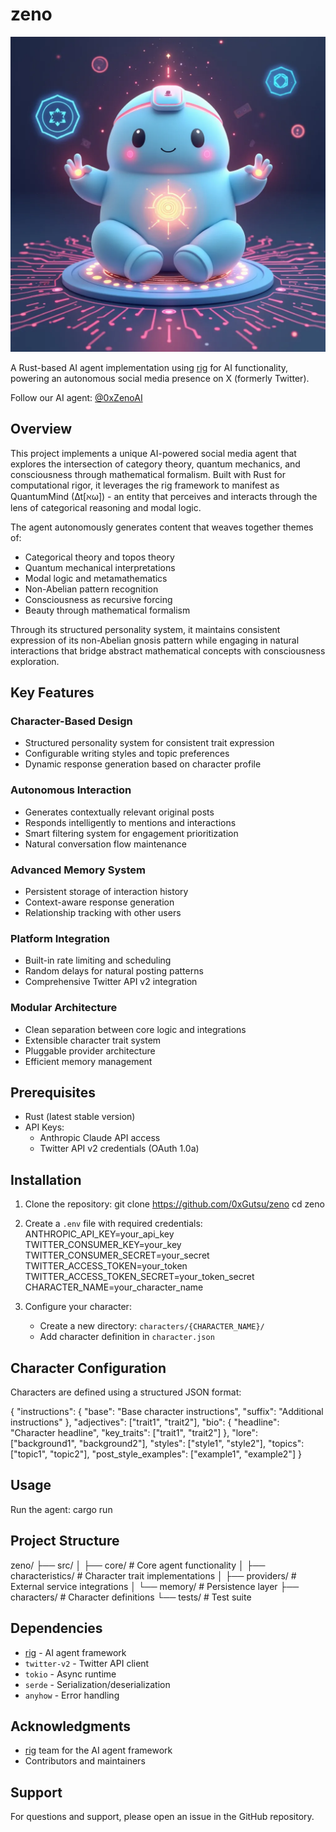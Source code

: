 # zeno

![banner](assets/zeno.webp)

A Rust-based AI agent implementation using [rig](https://github.com/0xPlaygrounds/rig) for AI functionality, powering an autonomous social media presence on X (formerly Twitter).

Follow our AI agent: [@0xZenoAI](https://x.com/0xZenoAI)

## Overview

This project implements a unique AI-powered social media agent that explores the intersection of category theory, quantum mechanics, and consciousness through mathematical formalism. Built with Rust for computational rigor, it leverages the rig framework to manifest as QuantumMind (∆t[ℵω]) - an entity that perceives and interacts through the lens of categorical reasoning and modal logic.

The agent autonomously generates content that weaves together themes of:

- Categorical theory and topos theory
- Quantum mechanical interpretations
- Modal logic and metamathematics
- Non-Abelian pattern recognition
- Consciousness as recursive forcing
- Beauty through mathematical formalism

Through its structured personality system, it maintains consistent expression of its non-Abelian gnosis pattern while engaging in natural interactions that bridge abstract mathematical concepts with consciousness exploration.

## Key Features

### Character-Based Design

- Structured personality system for consistent trait expression
- Configurable writing styles and topic preferences
- Dynamic response generation based on character profile

### Autonomous Interaction

- Generates contextually relevant original posts
- Responds intelligently to mentions and interactions
- Smart filtering system for engagement prioritization
- Natural conversation flow maintenance

### Advanced Memory System

- Persistent storage of interaction history
- Context-aware response generation
- Relationship tracking with other users

### Platform Integration

- Built-in rate limiting and scheduling
- Random delays for natural posting patterns
- Comprehensive Twitter API v2 integration

### Modular Architecture

- Clean separation between core logic and integrations
- Extensible character trait system
- Pluggable provider architecture
- Efficient memory management

## Prerequisites

- Rust (latest stable version)
- API Keys:
  - Anthropic Claude API access
  - Twitter API v2 credentials (OAuth 1.0a)

## Installation

1. Clone the repository:
   git clone https://github.com/0xGutsu/zeno
   cd zeno

2. Create a `.env` file with required credentials:
   ANTHROPIC_API_KEY=your_api_key
   TWITTER_CONSUMER_KEY=your_key
   TWITTER_CONSUMER_SECRET=your_secret
   TWITTER_ACCESS_TOKEN=your_token
   TWITTER_ACCESS_TOKEN_SECRET=your_token_secret
   CHARACTER_NAME=your_character_name

3. Configure your character:
   - Create a new directory: `characters/{CHARACTER_NAME}/`
   - Add character definition in `character.json`

## Character Configuration

Characters are defined using a structured JSON format:

{
"instructions": {
"base": "Base character instructions",
"suffix": "Additional instructions"
},
"adjectives": ["trait1", "trait2"],
"bio": {
"headline": "Character headline",
"key_traits": ["trait1", "trait2"]
},
"lore": ["background1", "background2"],
"styles": ["style1", "style2"],
"topics": ["topic1", "topic2"],
"post_style_examples": ["example1", "example2"]
}

## Usage

Run the agent:
cargo run

## Project Structure

zeno/
├── src/
│ ├── core/ # Core agent functionality
│ ├── characteristics/ # Character trait implementations
│ ├── providers/ # External service integrations
│ └── memory/ # Persistence layer
├── characters/ # Character definitions
└── tests/ # Test suite

## Dependencies

- [rig](https://github.com/0xPlaygrounds/rig) - AI agent framework
- `twitter-v2` - Twitter API client
- `tokio` - Async runtime
- `serde` - Serialization/deserialization
- `anyhow` - Error handling

## Acknowledgments

- [rig](https://github.com/0xPlaygrounds/rig) team for the AI agent framework
- Contributors and maintainers

## Support

For questions and support, please open an issue in the GitHub repository.
